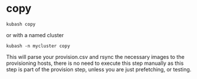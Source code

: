 # copy

`kubash copy`

or with a named cluster

`kubash -n mycluster copy`

This will parse your provision.csv and rsync the necessary images to the provisioning hosts, there is no need to execute this step manually as this step is part of the provision step, unless you are just prefetching, or testing.
